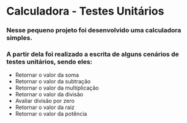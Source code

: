 # Calculadora - Testes Unitários
### Nesse pequeno projeto foi desenvolvido uma calculadora simples.
### A partir dela foi realizado a escrita de alguns cenários de testes unitários, sendo eles:
- Retornar o valor da soma
- Retornar o valor da subtração
- Retornar o valor da multiplicação
- Retornar o valor da divisão
- Avaliar divisão por zero
- Retornar o valor da raiz
- Retornar o valor da potência
